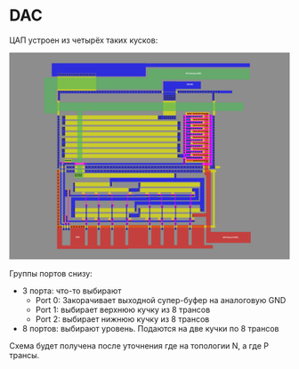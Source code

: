 # DAC

ЦАП устроен из четырёх таких кусков:

![PSG_DAC](/imgstore/PSG_DAC.png)

Группы портов снизу:
- 3 порта: что-то выбирают
   - Port 0: Закорачивает выходной супер-буфер на аналоговую GND
   - Port 1: выбирает верхнюю кучку из 8 трансов
   - Port 2: выбирает нижнюю кучку из 8 трансов
- 8 портов: выбирают уровень. Подаются на две кучки по 8 трансов

Схема будет получена после уточнения где на топологии N, а где P трансы.

